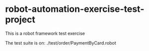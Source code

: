 # robot-automation-exercise-test-project
This is a robot framework test exercise

The test suite is on:
./test/order/PaymentByCard.robot
